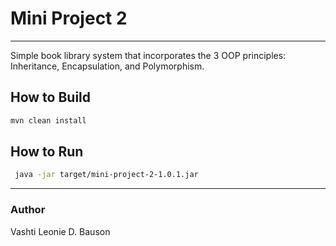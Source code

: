 # Mini Project 2
---
Simple book library system that incorporates the 3 OOP principles: Inheritance, Encapsulation, and Polymorphism.


## How to Build

```bash
mvn clean install
```

## How to Run

```bash
 java -jar target/mini-project-2-1.0.1.jar 
```

---

### Author
Vashti Leonie D. Bauson

